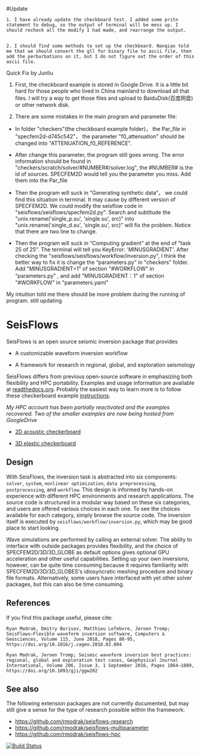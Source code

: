   #Update
  
    1. I have already update the checkboard test. I added some pritn statement to debug, so the output of terminal will be mess up. I should recheck all the modify I had made, and rearrange the output.
    
    
    2. I should find some methods to set up the checkboard. Nanqiao told me that we should convert the gll for binary file to ascii file, then add the perburbations on it, but I do not figure out the order of this ascii file. 
  
  
  Quick Fix by Junliu
  
  1. First, the checkboard example is stored in Google Drive. It is a little bit hard for those people who lived in China mainland to download all that files. I will try a way to get those files and upload to BaiduDisk(百度网盘) or other network disk.

  2. There are some mistakes in the main program and parameter file:
  
  - In folder "checkers"(the checkboard example folder)， the Par_file in "specfem2d-d745c542"， the parameter "f0_attenuation" should be changed into "ATTENUATION_f0_REFERENCE".
    
  - After change this parameter, the program still goes wrong. The error information should be found in "checkers/scratch/solver/#NUMBER#/solver.log", the #NUMBER# is the id of sources. SPECFEM2D would tell you the parameter you miss. Add them into the Par_file
    
  - Then the program will suck in “Generating synthetic data”， we could find this situation in terminal. It may cause by different version of SPECFEM2D. We could modify the seisflow code in "seisflows/seisflows/specfem2d.py". Search and subtitude the "unix.rename('single_p.su', 'single.su', src)" into "unix.rename('single_d.su', 'single.su', src)" will fix the problem. Notice that there are two line to change.
    
  - Then the program will suck in “Computing gradient” at the end of "task 25 of 25". The terminal will tell you KeyError: 'MINUSGRADIENT'. After checking the "seisflows/seisflows/workflow/inversion.py", I think the better way to fix it is change the “parameters.py” in "checkers" folder. Add "MINUSGRADIENT=1" of section "#WORKFLOW" in “parameters.py” , and add "MINUSGRADIENT：1" of section "#WORKFLOW" in "parameters.yaml"

My intuition told me there should be more problem during the running of program.
still updating 


SeisFlows
=========

SeisFlows is an open source seismic inversion package that provides

- A customizable waveform inversion workflow

- A framework for research in regional, global, and exploration seismology

SeisFlows differs from previous open-source software in emphasizing both flexibility and HPC portability.  Examples and usage information are available at [readthedocs.org](http://seisflows.readthedocs.org/en/latest/).  Probably the easiest way to learn more is to follow these checkerboard example [instructions](http://seisflows.readthedocs.io/en/latest/instructions_remote.html).

*My HPC account has been partially reactivated and the examples recovered. Two of the smaller examples are now being hosted from GoogleDrive*


- [2D acoustic checkerboard](https://drive.google.com/open?id=1ow3LTYEvNn55yGeIV56sqaW-wXC0MtYW)

- [3D elastic checkerboard](https://drive.google.com/open?id=1fm1pg0QzGW721BHN2tD6lb9FWRLMl6_z)





Design
------
With SeisFlows, the inversion task is abstracted into six components: `solver`, `system`, `nonlinear optimization`, `data preprocessing`, `postprocessing`, and `workflow`.  This design is informed by hands-on experience with different HPC environments and research applications. The source code is structured in a modular way based on these six categories, and users are offered various choices in each one.  To see the choices available for each category, simply browse the source code.  The inversion itself is executed by `seisflows/workflow/inversion.py`, which may be good place to start looking.

Wave simulations are performed by calling an external solver. The ability to interface with outside packages provides flexibility, and the choice of SPECFEM2D/3D/3D\_GLOBE as default options gives optional GPU acceleration and other useful capabilities. Setting up your own inversions, however, can be quite time consuming because it requires familiarity with SPECFEM2D/3D/3D\_GLOBES's idiosyncratic meshing procedure and binary file formats. Alternatively, some users have interfaced with yet other solver packages, but this can also be time consuming.


References
----------
If you find this package useful, please cite:

`Ryan Modrak, Dmitry Borisov, Matthieu Lefebvre, Jeroen Tromp; SeisFlows—Flexible waveform inversion software, Computers & Geosciences, Volume 115, June 2018, Pages 88-95, https://doi.org/10.1016/j.cageo.2018.02.004`

`Ryan Modrak, Jeroen Tromp; Seismic waveform inversion best practices: regional, global and exploration test cases, Geophysical Journal International, Volume 206, Issue 3, 1 September 2016, Pages 1864–1889, https://doi.org/10.1093/gji/ggw202`


See also
--------
The following extension packages are not currently documented, but may still give a sense for the type of research possible within the framework:

- https://github.com/rmodrak/seisflows-research
- https://github.com/rmodrak/seisflows-multiparameter
- https://github.com/rmodrak/seisflows-hpc



[![Build Status](https://travis-ci.org/rmodrak/seisflows.svg?branch=master)](https://travis-ci.org/rmodrak/seisflows)

